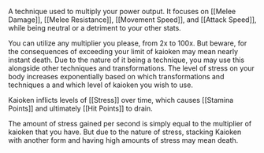 A technique used to multiply your power output. It focuses on [[Melee Damage]], [[Melee Resistance]], [[Movement Speed]], and [[Attack Speed]], while being neutral or a detriment to your other stats. 

You can utilize any multiplier you please, from 2x to 100x. But beware, for the consequences of exceeding your limit of kaioken may mean nearly instant death. Due to the nature of it being a technique, you may use this alongside other techniques and transformations. The level of stress on your body increases exponentially based on which transformations and techniques a and which level of kaioken you wish to use. 

Kaioken inflicts levels of [[Stress]] over time, which causes [[Stamina Points]] and ultimately [[Hit Points]] to drain. 

The amount of stress gained per second is simply equal to the multiplier of kaioken that you have. But due to the nature of stress, stacking Kaioken with another form and having high amounts of stress may mean death.